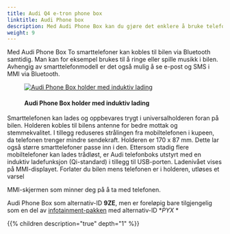 ```yaml
---
title: Audi Q4 e-tron phone box
linktitle: Audi Phone box
description: Med Audi Phone Box kan du gjøre det enklere å bruke telefonen i bilen.
weight: 9
---
```

<!-- markdownlint-disable MD033 -->
Med Audi Phone Box To smarttelefoner kan kobles til bilen via Bluetooth samtidig. Man kan for eksempel brukes til å ringe eller spille
musikk i bilen. Avhengig av smarttelefonmodell er det også mulig å se e-post og SMS i MMI via Bluetooth.

<figure>
    <a href="https://media.electrichasgoneaudi.net/multimedia/models/q4-e-tron/technology/phonebox/phonebox.jpg">
        <img src="https://media.electrichasgoneaudi.net/multimedia/models/q4-e-tron/technology/phonebox/phoneboxs.jpg"
        alt="Audi Phone Box holder med induktiv lading" title="Audi Phone Box holder med induktiv lading">
    </a>
    <figcaption><h4>Audi Phone Box holder med induktiv lading</h4></figcaption>
</figure>

Smarttelefonen kan lades og oppbevares trygt i universalholderen foran på bilen. Holderen kobles til bilens antenne for bedre mottak og stemmekvalitet. I tillegg reduseres strålingen fra mobiltelefonen i kupeen, da telefonen trenger mindre sendekraft. Holderen er 170 x 87 mm. Dette lar også større smarttelefoner passe inn i den. Ettersom stadig flere mobiltelefoner kan lades trådløst, er Audi telefonboks utstyrt med en induktiv ladefunksjon (Qi-standard) i tillegg til USB-porten. Ladenivået vises på MMI-displayet. Forlater du bilen mens telefonen er i holderen, utløses et varsel

MMI-skjermen som minner deg på å ta med telefonen.

Audi Phone Box som alternativ-ID **9ZE**, men er foreløpig bare tilgjengelig som en del av [infotainment-pakken](/models/q4-e-tron/optionguide/list/#equipment-packages) med alternativ-ID **PYX* *

{{% children description="true" depth="1" %}}
